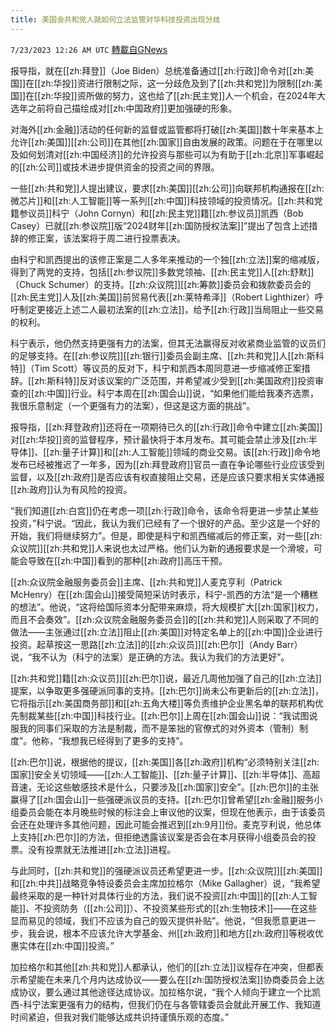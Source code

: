 ```yaml
---
title: 美国会共和党人就如何立法监管对华科技投资出现分歧
---
```

`7/23/2023 12:26 AM UTC` [轉載自GNews](https://gnews.org/articles/1480655)


报导指，就在[[zh:拜登]]（Joe Biden）总统准备通过[[zh:行政]]命令对[[zh:美国]]在[[zh:华投]]资进行限制之际，这一分歧危及到了[[zh:共和党]]为限制[[zh:美国]]在[[zh:华投]]资所做的努力，这也给了[[zh:民主党]]人一个机会，在2024年大选年之前将自己描绘成对[[zh:中国政府]]更加强硬的形象。

对海外[[zh:金融]]活动的任何新的监督或监管都将打破[[zh:美国]]数十年来基本上允许[[zh:美国]][[zh:公司]]在其他[[zh:国家]]自由发展的政策。问题在于在哪里以及如何划清对[[zh:中国经济]]的允许投资与那些可以为有助于[[zh:北京]]军事崛起的[[zh:公司]]或技术进步提供资金的投资之间的界限。

一些[[zh:共和党]]人提出建议，要求[[zh:美国]][[zh:公司]]向联邦机构通报在[[zh:微芯片]]和[[zh:人工智能]]等一系列[[zh:中国]]科技领域的投资情况。[[zh:共和党籍参议员]]科宁（John Cornyn）和[[zh:民主党]]籍[[zh:参议员]]凯西（Bob Casey）已就[[zh:参议院]]版“2024财年[[zh:国防授权法案]]”提出了包含上述措辞的修正案，该法案将于周二进行投票表决。

由科宁和凯西提出的该修正案是二人多年来推动的一个独[[zh:立法]]案的缩减版，得到了两党的支持，包括[[zh:参议院]]多数党领袖、[[zh:民主党]]人[[zh:舒默]]（Chuck Schumer）的支持。[[zh:众议院]][[zh:筹款]]委员会和拨款委员会的[[zh:民主党]]人及[[zh:美国]]前贸易代表[[zh:莱特希泽]]（Robert Lighthizer）呼吁制定更接近上述二人最初法案的[[zh:立法]]，给予[[zh:行政]]当局阻止一些交易的权利。

科宁表示，他仍然支持更强有力的法案，但其无法赢得反对收紧商业监管的议员们的足够支持。在[[zh:参议院]][[zh:银行]]委员会副主席、[[zh:共和党]]人[[zh:斯科特]]（Tim Scott）等议员的反对下，科宁和凯西本周同意进一步缩减修正案措辞。[[zh:斯科特]]反对该议案的广泛范围，并希望减少受到[[zh:美国政府]]投资审查的[[zh:中国]]行业。科宁本周在[[zh:国会山]]说，“如果他们能给我凑齐选票，我很乐意制定（一个更强有力的法案），但这是这方面的挑战”。

报导指，[[zh:拜登政府]]还将在一项期待已久的[[zh:行政]]命令中建立[[zh:美国]]对[[zh:华投]]资的监督程序，预计最快将于本月发布。其可能会禁止涉及[[zh:半导体]]、[[zh:量子计算]]和[[zh:人工智能]]领域的商业交易。该[[zh:行政]]命令地发布已经被推迟了一年多，因为[[zh:拜登政府]]官员一直在争论哪些行业应该受到监督，以及[[zh:政府]]是否应该有权直接阻止交易，还是应该只要求相关实体通报[[zh:政府]]认为有风险的投资。

“我们知道[[zh:白宫]]仍在考虑一项[[zh:行政]]命令，该命令将更进一步禁止某些投资，”科宁说。“因此，我认为我们已经有了一个很好的产品。至少这是一个好的开始，我们将继续努力”。但是，即使是科宁和凯西缩减后的修正案，对一些[[zh:众议院]][[zh:共和党]]人来说也太过严格。他们认为新的通报要求是一个滑坡，可能会导致在[[zh:中国]]看到的那种[[zh:政府]]高压干预。

[[zh:众议院金融服务委员会]]主席、[[zh:共和党]]人麦克亨利（Patrick McHenry）在[[zh:国会山]]接受简短采访时表示，科宁-凯西的方法“是一个糟糕的想法”。他说，“这将给国际资本分配带来麻烦，将大规模扩大[[zh:国家]]权力，而且不会奏效”。[[zh:众议院金融服务委员会]]的[[zh:共和党]]人则采取了不同的做法——主张通过[[zh:立法]]阻止[[zh:美国]]对特定名单上的[[zh:中国]]企业进行投资。起草按这一思路[[zh:立法]]的[[zh:众议员]][[zh:巴尔]]（Andy Barr）说，“我不认为（科宁的法案）是正确的方法。我认为我们的方法更好”。

[[zh:共和党]]籍[[zh:众议员]][[zh:巴尔]]说，最近几周他加强了自己的[[zh:立法]]提案，以争取更多强硬派同事的支持。[[zh:巴尔]]尚未公布更新后的[[zh:立法]]，它将指示[[zh:美国商务部]]和[[zh:五角大楼]]等负责维护企业黑名单的联邦机构优先制裁某些[[zh:中国]]科技行业。[[zh:巴尔]]上周在[[zh:国会山]]说：“我试图说服我的同事们采取的方法是制裁，而不是笨拙的官僚式的对外资本（管制）制度”。他称，“我想我已经得到了更多的支持”。

[[zh:巴尔]]说，根据他的提议，[[zh:美国]]各[[zh:政府]]机构“必须特别关注[[zh:国家]]安全关切领域——[[zh:人工智能]]、[[zh:量子计算]]、[[zh:半导体]]、高超音速，无论这些敏感技术是什么，只要涉及[[zh:国家]]安全”。[[zh:巴尔]]的主张赢得了[[zh:国会山]]一些强硬派议员的支持。[[zh:巴尔]]曾希望[[zh:金融]]服务小组委员会能在本月晚些时候的标注会上审议他的议案，但现在他表示，由于该委员会还在处理许多其他问题，因此可能会推迟到[[zh:9月]]份。麦克亨利说，他总体上支持[[zh:巴尔]]的方法，但拒绝透露该议案是否会在本月获得小组委员会的投票。没有投票就无法推进[[zh:立法]]进程。

与此同时，[[zh:共和党]]的强硬派议员还希望更进一步。[[zh:众议院]][[zh:美国]]和[[zh:中共]]战略竞争特设委员会主席加拉格尔（Mike Gallagher）说，“我希望最终采取的是一种针对具体行业的方法，我们说不投资[[zh:中国]]的[[zh:人工智能]]、不投资防务（[[zh:公司]]）、不投资某些形式的[[zh:生物技术]]——在这些显而易见的领域，我们不应该为自己的毁灭提供补贴”。他说，“但我愿意更进一步，我会说，根本不应该允许大学基金、州[[zh:政府]]和地方[[zh:政府]]等税收优惠实体在[[zh:中国]]投资。”

加拉格尔和其他[[zh:共和党]]人都承认，他们的[[zh:立法]]议程存在冲突，但都表示希望能在未来几个月内达成协议——要么在[[zh:国防授权法案]]协商委员会上达成协议，要么通过其他途径达成协议。加拉格尔说，“我个人倾向于建立一个比凯西-科宁法案更强有力的结构，但我们仍在与各管辖委员会就此开展工作、我知道时间紧迫，但我对我们能够达成共识持谨慎乐观的态度。”

